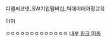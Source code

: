 디엠씨코넷_SW기업멤버십_빅데이터과정교육


아이


























































































ㅇㅇㅇㅇㅇㅇㅇㅇㅇㅇㅇㅇㅇ
[내부 링크 이동](#아이)
